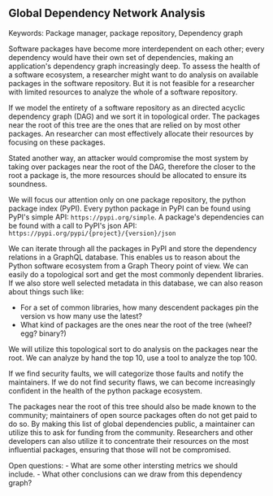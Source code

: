 ## Global Dependency Network Analysis

Keywords: Package manager, package repository, Dependency graph

Software packages have become more interdependent on each other; every dependency would have their own set of dependencies, making an application's dependency graph increasingly deep.
To assess the health of a software ecosystem, a researcher might want to do analysis on available packages in the software repository.
But it is not feasible for a researcher with limited resources to analyze the whole of a software repository. 

If we model the entirety of a software repository as an directed acyclic dependency graph (DAG) and we sort it in topological order. The packages near the root of this
tree are the ones that are relied on by most other packages.
An researcher can most effectively allocate their resources by focusing on these packages. 

Stated another way, an attacker would compromise the most system by taking over packages near the root of the DAG, therefore the closer to the root a package is, 
the more resources should be allocated to ensure its soundness.

We will focus our attention only on one package repository, the python package index (PyPI). Every python package in PyPI can be found using PyPI's simple API: `https://pypi.org/simple`.
A package's dependencies can be found with a call to PyPI's json API: `https://pypi.org/pypi/{project}/{version}/json`

We can iterate through all the packages in PyPI and store the dependency relations in a GraphQL database. This enables us to reason about the Python software ecosystem from a Graph Theory point of view. We can easily do a topological sort and get the most commonly dependent libraries. If we also store well selected metadata in this database, we can also reason about things such like: 

- For a set of common libraries, how many descendent packages pin the version vs how many use the latest? 
- What kind of packages are the ones near the root of the tree (wheel? egg? binary?)

 
We will utilize this topological sort to do analysis on the packages near the root. We can analyze by hand the top 10, use a tool to analyze the top 100. 

If we find security faults, we will categorize those faults and notify the maintainers.
If we do not find security flaws, we can become increasingly confident in the health of the python package ecosystem.

The packages near the root of this tree should also be made known to the community; maintainers of open source packages often do not get paid to do so. By making this list of global dependencies public, a maintainer can utilize this to ask for funding from the community. 
Researchers and other developers can also utilize it to concentrate their resources on the most influential packages, ensuring that those will not be compromised.

Open questions:
    - What are some other intersting metrics we should include. 
    - What other conclusions can we draw from this dependency graph?